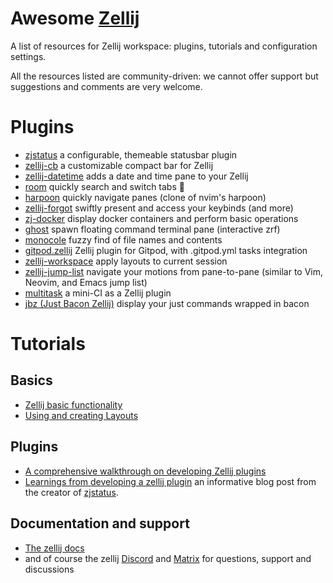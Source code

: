 
# Awesome [Zellij](https://github.com/zellij-org/zellij)

A list of resources for Zellij workspace: plugins, tutorials and configuration settings.

All the resources listed are community-driven: we cannot offer support but suggestions and comments are very welcome.

# Plugins

* [zjstatus](https://github.com/dj95/zjstatus) a configurable, themeable statusbar plugin
* [zellij-cb](https://github.com/ndavd/zellij-cb) a customizable compact bar for Zellij 
* [zellij-datetime](https://github.com/h1romas4/zellij-datetime) adds a date and time pane to your Zellij
* [room](https://github.com/rvcas/room) quickly search and switch tabs 🖤
* [harpoon](https://github.com/Nacho114/harpoon) quickly navigate panes (clone of nvim's harpoon) 
* [zellij-forgot](https://github.com/karimould/zellij-forgot) swiftly present and access your keybinds (and more)
* [zj-docker](https://github.com/dj95/zj-docker) display docker containers and perform basic operations
* [ghost](https://github.com/vdbulcke/ghost) spawn floating command terminal pane (interactive zrf)
* [monocole](https://github.com/imsnif/monocle) fuzzy find of file names and contents
* [gitpod.zellij](https://github.com/gitpod-samples/gitpod.zellij) Zellij plugin for Gitpod, with .gitpod.yml tasks integration
* [zellij-workspace](https://github.com/vdbulcke/zellij-workspace) apply layouts to current session
* [zellij-jump-list](https://github.com/blank2121/zellij-jump-list) navigate your motions from pane-to-pane (similar to Vim, Neovim, and Emacs jump list)
* [multitask](https://github.com/imsnif/multitask) a mini-CI as a Zellij plugin
* [jbz (Just Bacon Zellij)](https://github.com/nim65s/jbz) display your just commands wrapped in bacon

# Tutorials
## Basics
* [Zellij basic functionality](https://zellij.dev/tutorials/basic-functionality/)
* [Using and creating Layouts](https://zellij.dev/tutorials/layouts/)
## Plugins
* [A comprehensive walkthrough on developing Zellij plugins](https://github.com/Kangaxx-0/first-zellij-plugin)
* [Learnings from developing a zellij plugin](https://blog.nerd.rocks/posts/profiling-zellij-plugins/) an informative blog post from the creator of [zjstatus](https://github.com/dj95/zjstatus).

## Documentation and support
* [The zellij docs](https://zellij.dev/documentation/introduction)
* and of course the zellij [Discord](https://discord.com/invite/CrUAFH3) and [Matrix](https://matrix.to/#/#zellij_general:matrix.org) for questions, support and discussions
